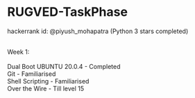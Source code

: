 # RUGVED-TaskPhase
hackerrank id: @piyush_mohapatra (Python 3 stars completed) <br /><br />

Week 1:<br /><br />
Dual Boot UBUNTU 20.0.4 - Completed<br />
Git - Familiarised<br />
Shell Scripting - Familiarised<br />
Over the Wire - Till level 15
